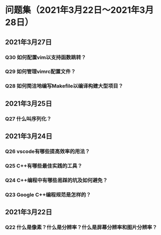 # 问题集（2021年3月22日～2021年3月28日）

## 2021年3月27日

### Q30 如何配置vim以支持函数跳转？

### Q29 如何管理vimrc配置文件？

### Q28 如何简洁地编写Makefile以编译构建大型项目？

## 2021年3月25日

### Q27 什么叫序列化？

## 2021年3月24日

### Q26 vscode有哪些提高效率的用法？

### Q25 C++有哪些最佳实践的工具？

### Q24 C++编程中有哪些易踩的坑及如何避免？

### Q23 Google C++编程规范是怎样的？

## 2021年3月22日

### Q22 什么是像素？什么是分辨率？什么是屏幕分辨率和图片分辨率？
